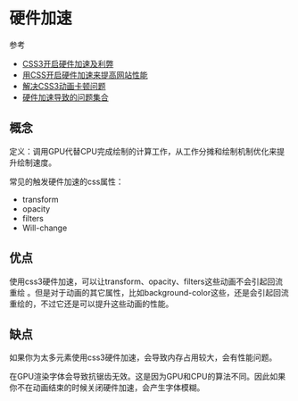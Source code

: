 硬件加速
===


参考
* [CSS3开启硬件加速及利弊](https://www.cnblogs.com/zyyz/p/4975329.html)
* [用CSS开启硬件加速来提高网站性能](https://www.cnblogs.com/PeunZhang/p/3510083.html)
* [解决CSS3动画卡顿问题](https://blog.csdn.net/qq_34309704/article/details/80880101)
* [硬件加速导致的问题集合](https://blog.csdn.net/zhangcanyan/article/details/52817838)

## 概念
定义：调用GPU代替CPU完成绘制的计算工作，从工作分摊和绘制机制优化来提升绘制速度。

常见的触发硬件加速的css属性：
* transform
* opacity
* filters
* Will-change

## 优点
使用css3硬件加速，可以让transform、opacity、filters这些动画不会引起回流重绘 。但是对于动画的其它属性，比如background-color这些，还是会引起回流重绘的，不过它还是可以提升这些动画的性能。

## 缺点

如果你为太多元素使用css3硬件加速，会导致内存占用较大，会有性能问题。

在GPU渲染字体会导致抗锯齿无效。这是因为GPU和CPU的算法不同。因此如果你不在动画结束的时候关闭硬件加速，会产生字体模糊。